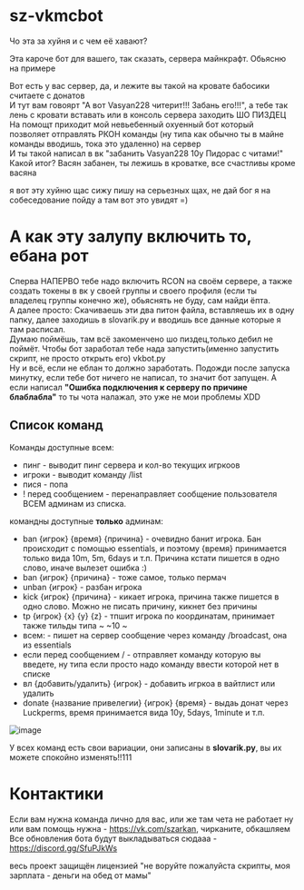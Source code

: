 # sz-vkmcbot
Чо эта за хуйня и с чем её хавают?

Эта кароче бот для вашего, так сказать, сервера майнкрафт. Обьясню на примере

Вот есть у вас сервер, да, и лежите вы такой на кровате бабосики считаете с донатов  
И тут вам говоярт "А вот Vasyan228 читерит!!! Забань его!!!", а тебе так лень с кровати вставать или в консоль сервера заходить ШО ПИЗДЕЦ  
На помощт приходит мой невьебенный охуенный бот который позволяет отправлять РКОН команды (ну типа как обычно ты в майне команды вводишь, тока это удаленно) на сервер  
И ты такой написал в вк "забанить Vasyan228 10y Пидорас с читами!"  
Какой итог? Васян забанен, ты лежишь в кроватке, все счастливы кроме васяна  

я вот эту хуйню щас сижу  пишу на серьезных щах, не дай бог я на собеседование пойду а там вот это увидят =)

# А как эту залупу включить то, ебана рот
Сперва НАПЕРВО тебе надо включить RCON на своём сервере, а также создать токены в вк у своей группы и своего профиля (если ты владелец группы конечно же), обьяснять не буду, сам найди ёпта.  
А далее просто: Скачиваешь эти два питон файла, вставляешь их в одну папку, далее заходишь в slovarik.py и вводишь все данные которые я там расписал.  
Думаю поймёшь, там всё закоменчено шо пиздец,только дебил не поймёт. Чтобы бот заработал тебе нада запустить(именно запустить скрипт, не просто открыть его) vkbot.py  
Ну и всё, если не еблан то должно заработать. Подожди после запуска минутку, если тебе бот ничего не написал, то значит бот запущен. А если написал **"Ошибка  подключения к серверу по причине блаблабла"** то ты чота налажал, это уже не мои проблемы XDD  

## Список команд
Команды доступные всем:
- пинг - выводит пинг сервера и кол-во текущих игркоов
- игроки - выводит команду /list
- пися - попа
- ! перед сообщением - перенаправляет сообщение пользователя ВСЕМ админам из списка.

командны доступные **только** админам:
- ban {игрок} {время} {причина} - очевидно банит игрока. Бан происходит с помощью essentials, и поэтому {время} принимается только вида 10m, 5m, 6days и т.п. Причина кстати пишется в одно слово, иначе вылезет ошибка :)
- ban {игрок} {причина} - тоже самое, только пермач
- unban {игрок} - разбан игрока
- kick {игрок} {причина} - кикает игрока,  причина также пишется в одно слово. Можно не писать причину, кикнет без причины
- tp {игрок} {x} {y} {z} - тпшит игрока по координатам, принимает также тильды типа ~ ~10 ~
- всем: - пишет на сервер сообщение через команду /broadcast, она из essentials
- если перед сообщением / - отправляет команду которую вы введете, ну типа если просто надо команду ввести которой нет в списке
- вл {добавить/удалить} {игрок} - добавить игркоа в вайтлист или удалить  
- donate {название привелегии} {игрок} {время} - выдаь донат через Luckperms, время принимается вида 10y, 5days, 1minute и т.п.

![image](https://user-images.githubusercontent.com/50948836/161954152-9442b1ba-5535-41e0-bd59-998078d0c2cf.png)  

У всех команд есть свои вариации, они записаны в **slovarik.py**, вы их можете спокойно изменять!!111  

# Контактики
Если вам нужна команда лично для вас, или же там чета не работает ну или вам помощь нужна - https://vk.com/szarkan, чирканите, обкашляем  
Все обновления бота будут выкладываться сюдааа - https://discord.gg/SfuPJkWs  

весь проект защищён лицензией "не воруйте пожалуйста скрипты, моя зарплата - деньги на обед от мамы"
